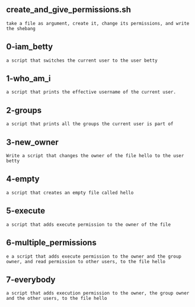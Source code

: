 ## create_and_give_permissions.sh
	take a file as argument, create it, change its permissions, and write the shebang
## 0-iam_betty
	a script that switches the current user to the user betty

## 1-who_am_i
	a script that prints the effective username of the current user.

## 2-groups
	a script that prints all the groups the current user is part of

## 3-new_owner
	Write a script that changes the owner of the file hello to the user betty

## 4-empty
	a script that creates an empty file called hello

## 5-execute
	a script that adds execute permission to the owner of the file

## 6-multiple_permissions
	e a script that adds execute permission to the owner and the group owner, and read permission to other users, to the file hello

## 7-everybody
	a script that adds execution permission to the owner, the group owner and the other users, to the file hello
